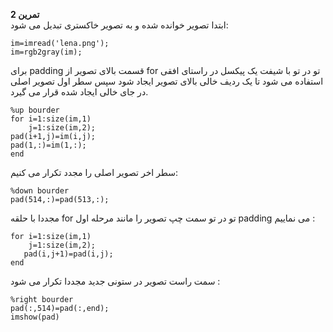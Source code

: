 **تمرین 2**
<br>
ابتدا تصویر خوانده شده و به تصویر خاکستری تبدیل می شود:
```
im=imread('lena.png');
im=rgb2gray(im);
```
برای padding قسمت بالای تصویر از for تو در تو با شیفت یک پیکسل در راستای افقی استفاده می شود تا یک ردیف خالی بالای تصویر ایجاد شود سپس سطر اول تصویر اصلی در 
جای خالی ایجاد شده قرار می گیرد.
```
%up bourder 
for i=1:size(im,1)
    j=1:size(im,2);
pad(i+1,j)=im(i,j);
pad(1,:)=im(1,:);
end
```
سطر اخر تصویر اصلی را مجدد تکرار می کنیم:

```
%down bourder
pad(514,:)=pad(513,:);

```
مجددا با حلقه for تو در تو سمت چپ تصویر را مانند مرحله اول padding می نماییم :
```
for i=1:size(im,1)
    j=1:size(im,2);
   pad(i,j+1)=pad(i,j); 
end  
```
سمت راست تصویر در ستونی جدید مجددا تکرار می شود :
```
%right bourder
pad(:,514)=pad(:,end);
imshow(pad)  
```

```
